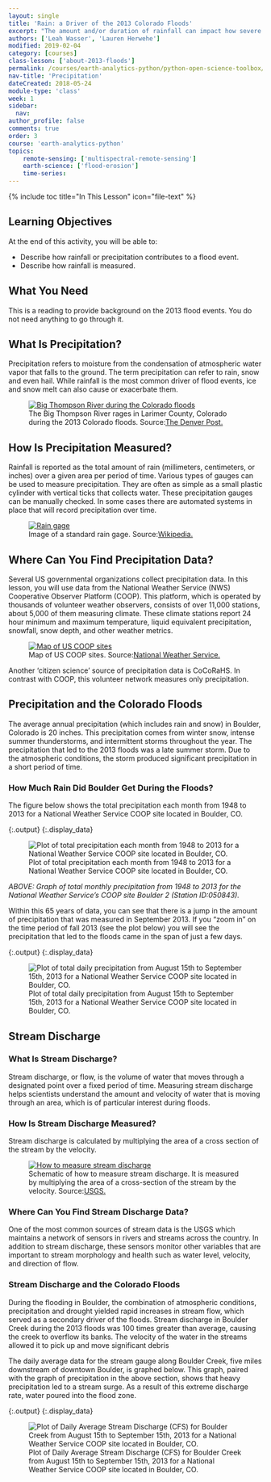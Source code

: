 ```yaml
---
layout: single
title: 'Rain: a Driver of the 2013 Colorado Floods'
excerpt: "The amount and/or duration of rainfall can impact how severe a flood is. Learn how rainfall is measured and used to understand flood impacts."
authors: ['Leah Wasser', 'Lauren Herwehe']
modified: 2019-02-04
category: [courses]
class-lesson: ['about-2013-floods']
permalink: /courses/earth-analytics-python/python-open-science-toolbox/how-rain-impacts-floods/
nav-title: 'Precipitation'
dateCreated: 2018-05-24
module-type: 'class'
week: 1
sidebar:
  nav:
author_profile: false
comments: true
order: 3
course: 'earth-analytics-python' 
topics: 
    remote-sensing: ['multispectral-remote-sensing']
    earth-science: ['flood-erosion']
    time-series:  
---
```

{% include toc title="In This Lesson" icon="file-text" %}



<div class='notice--success' markdown="1">

## <i class="fa fa-graduation-cap" aria-hidden="true"></i> Learning Objectives
At the end of this activity, you will be able to:

* Describe how rainfall or precipitation contributes to a flood event.
* Describe how rainfall is measured.

## <i class="fa fa-check-square-o fa-2" aria-hidden="true"></i> What You Need

This is a reading to provide background on the 2013 flood events. You do not need anything to go through it. 

</div>


## What Is Precipitation? 

Precipitation refers to moisture from the condensation of atmospheric water vapor that falls to the ground. The term precipitation can refer to rain, snow and even hail. While rainfall is the most common driver of flood events, ice and snow melt can also cause or exacerbate them.
 
<figure>
 <a href="{{ site.url }}/images/courses/earth-analytics/science/colorado-floods/big-thompson-creek-road-destruction-colorado-floods.jpg">
 <img src="{{ site.url }}/images/courses/earth-analytics/science/colorado-floods/big-thompson-creek-road-destruction-colorado-floods.jpg" alt = "Big Thompson River during the Colorado floods"></a>
 <figcaption> The Big Thompson River rages in Larimer County, Colorado during the 2013 Colorado floods. Source:<a href="https://www.denverpost.com/2015/09/12/two-years-later-2013-colorado-floods-remain-a-nightmare-for-some/" target="_blank">The Denver Post.</a>
 </figcaption>
</figure>



## How Is Precipitation Measured?

Rainfall is reported as the total amount of rain (millimeters, centimeters, or inches) over a given area per period of time. Various types of gauges can be used to measure precipitation. They are often as simple as a small plastic cylinder with vertical ticks that collects water. These precipitation gauges can be manually checked. In some cases there are automated systems in place that will record precipitation over time. 

<figure>
 <a href="{{ site.url }}/images/courses/earth-analytics/science/colorado-floods/standard-rain-gauge-colorado-floods.jpg">
 <img src="{{ site.url }}/images/courses/earth-analytics/science/colorado-floods/standard-rain-gauge-colorado-floods.jpg" alt = "Rain gage"></a>
 <figcaption>Image of a standard rain gage. Source:<a href="https://en.wikipedia.org/wiki/File:Rain_gauge_2525388751_4c05081862_b.jpg" target="_blank">Wikipedia.</a>
 </figcaption>
</figure>


## Where Can You Find Precipitation Data?

Several US governmental organizations collect precipitation data. In this lesson, you will use data from the National Weather Service (NWS) Cooperative Observer Platform (COOP). This platform, which is operated by thousands of volunteer weather observers, consists of over 11,000 stations, about 5,000 of them measuring climate. These climate stations report 24 hour minimum and maximum temperature, liquid equivalent precipitation, snowfall, snow depth, and other weather metrics.

<figure>
 <a href="{{ site.url }}/images/courses/earth-analytics/science/colorado-floods/map-of-coop-sites-colorado-floods.jpg">
 <img src="{{ site.url }}/images/courses/earth-analytics/science/colorado-floods/map-of-coop-sites-colorado-floods.jpg" alt = "Map of US COOP sites"></a>
 <figcaption>Map of US COOP sites. Source:<a href="https://www.weather.gov/coop/" target="_blank">National Weather Service.</a>
 </figcaption>
</figure>


Another ‘citizen science’ source of precipitation data is CoCoRaHS. In contrast with COOP, this volunteer network measures only precipitation.

## Precipitation and the Colorado Floods

The average annual precipitation (which includes rain and snow) in Boulder, Colorado is 20 inches. This precipitation comes from winter snow, intense summer thunderstorms, and intermittent storms throughout the year. The precipitation that led to the 2013 floods was a late summer storm. Due to the atmospheric conditions, the storm produced significant precipitation in a short period of time. 

### How Much Rain Did Boulder Get During the Floods? 

The figure below shows the total precipitation each month from 1948 to 2013 for a National Weather Service COOP site located in Boulder, CO.


{:.output}
{:.display_data}

<figure>

<img src = "{{ site.url }}//images/courses/earth-analytics-python/01-science-toolbox/intro-2013-floods/2018-02-05-coflood-03-flood-drivers-precipitation_2_0.png" alt = "Plot of total precipitation each month from 1948 to 2013 for a National Weather Service COOP site located in Boulder, CO.">
<figcaption>Plot of total precipitation each month from 1948 to 2013 for a National Weather Service COOP site located in Boulder, CO.</figcaption>

</figure>




<i>ABOVE: Graph of total monthly precipitation from 1948 to 2013 for the National Weather Service’s COOP site Boulder 2 (Station ID:050843).</i>

Within this 65 years of data, you can see that there is a jump in the amount of precipitation that was measured in September 2013. If you “zoom in” on the time period of fall 2013 (see the plot below) you will see the precipitation that led to the floods came in the span of just a few days.



{:.output}
{:.display_data}

<figure>

<img src = "{{ site.url }}//images/courses/earth-analytics-python/01-science-toolbox/intro-2013-floods/2018-02-05-coflood-03-flood-drivers-precipitation_4_0.png" alt = "Plot of total daily precipitation from August 15th to September 15th, 2013 for a National Weather Service COOP site located in Boulder, CO.">
<figcaption>Plot of total daily precipitation from August 15th to September 15th, 2013 for a National Weather Service COOP site located in Boulder, CO.</figcaption>

</figure>




## Stream Discharge 

### What Is Stream Discharge?

Stream discharge, or flow, is the volume of water that moves through a designated point over a fixed period of time. Measuring stream discharge helps scientists understand the amount and velocity of water that is moving through an area, which is of particular interest during floods. 

### How Is Stream Discharge Measured?

Stream discharge is calculated by multiplying the area of a cross section of the stream by the velocity.

<figure>
 <a href="{{ site.url }}/images/courses/earth-analytics/science/colorado-floods/measure-stream-discharge-colorado-floods.png">
 <img src="{{ site.url }}/images/courses/earth-analytics/science/colorado-floods/measure-stream-discharge-colorado-floods.png" alt = "How to measure stream discharge"></a>
 <figcaption>Schematic of how to measure stream discharge. It is measured by multiplying the area of a cross-section of the stream by the velocity. Source:<a href="https://water.usgs.gov/edu/streamflow2.html" target="_blank">USGS.</a>
 </figcaption>
</figure>



### Where Can You Find Stream Discharge Data?

One of the most common sources of stream data is the USGS which maintains a network of sensors in rivers and streams across the country. In addition to stream discharge, these sensors monitor other variables that are important to stream morphology and health such as water level, velocity, and direction of flow. 

### Stream Discharge and the Colorado Floods

During the flooding in Boulder, the combination of atmospheric conditions, precipitation and drought yielded rapid increases in stream flow, which served as a secondary driver of the floods. Stream discharge in Boulder Creek during the 2013 floods was 100 times greater than average, causing the creek to overflow its banks. The velocity of the water in the streams allowed it to pick up and move significant debris
 
The daily average data for the stream gauge along Boulder Creek, five miles downstream of downtown Boulder, is graphed below. This graph, paired with the graph of precipitation in the above section, shows that heavy precipitation led to a stream surge. As a result of this extreme discharge rate, water poured into the flood zone.


{:.output}
{:.display_data}

<figure>

<img src = "{{ site.url }}//images/courses/earth-analytics-python/01-science-toolbox/intro-2013-floods/2018-02-05-coflood-03-flood-drivers-precipitation_6_0.png" alt = "Plot of Daily Average Stream Discharge (CFS) for Boulder Creek from August 15th to September 15th, 2013 for a National Weather Service COOP site located in Boulder, CO.">
<figcaption>Plot of Daily Average Stream Discharge (CFS) for Boulder Creek from August 15th to September 15th, 2013 for a National Weather Service COOP site located in Boulder, CO.</figcaption>

</figure>



